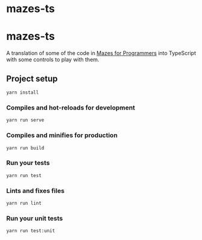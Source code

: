 # mazes-ts
# mazes-ts

A translation of some of the code in [Mazes for Programmers](http://www.mazesforprogrammers.com/) into TypeScript with some controls to play with them.

## Project setup
```
yarn install
```

### Compiles and hot-reloads for development
```
yarn run serve
```

### Compiles and minifies for production
```
yarn run build
```

### Run your tests
```
yarn run test
```

### Lints and fixes files
```
yarn run lint
```

### Run your unit tests
```
yarn run test:unit
```
